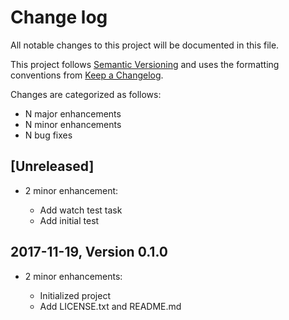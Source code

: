 # Change log

All notable changes to this project will be documented in this file.

This project follows [Semantic Versioning](http://semver.org/) and uses the formatting conventions from [Keep a Changelog](http://keepachangelog.com).

Changes are categorized as follows:

* N major enhancements
* N minor enhancements
* N bug fixes

## [Unreleased]

* 2 minor enhancement:

  * Add watch test task
  * Add initial test

## 2017-11-19, Version 0.1.0

* 2 minor enhancements:

  * Initialized project
  * Add LICENSE.txt and README.md

